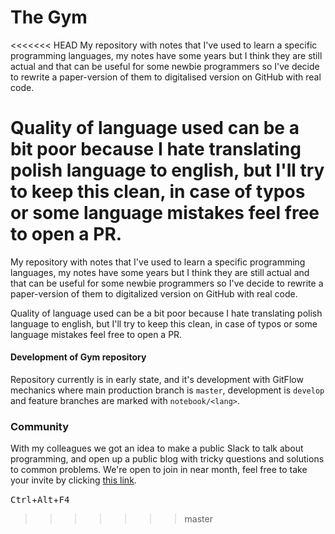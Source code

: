 # The Gym

<<<<<<< HEAD
My repository with notes that I've used to learn a specific programming languages, my notes have some years but I think they are still actual and that can be useful for some newbie programmers so I've decide to rewrite a paper-version of them to digitalised version on GitHub with real code.

Quality of language used can be a bit poor because I hate translating polish language to english, but I'll try to keep this clean, in case of typos or some language mistakes feel free to open a PR.
=======
My repository with notes that I've used to learn a specific programming languages, my notes have some years but I think they are still actual and that can be useful for some newbie programmers so I've decide to rewrite a paper-version of them to digitalized version on GitHub with real code.

Quality of language used can be a bit poor because I hate translating polish language to english, but I'll try to keep this clean, in case of typos or some language mistakes feel free to open a PR.

#### Development of Gym repository

Repository currently is in early state, and it's development with GitFlow mechanics where main production branch is `master`, development is `develop` and feature branches are marked with `notebook/<lang>`.

### Community

With my colleagues we got an idea to make a public Slack to talk about programming, and open up a public blog with tricky questions and solutions to common problems. We're open to join in near month, feel free to take your invite by clicking [this link](https://join.slack.com/t/deveers/shared_invite/zt-dipag5jm-frzcC7cgwlUBYREns20Ssw).

<kbd>Ctrl</kbd>+<kbd>Alt</kbd>+<kbd>F4</kbd>
>>>>>>> master
